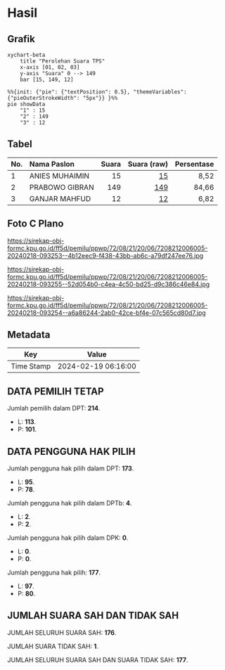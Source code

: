 # Hasil

## Grafik

```mermaid
xychart-beta
    title "Perolehan Suara TPS"
    x-axis [01, 02, 03]
    y-axis "Suara" 0 --> 149
    bar [15, 149, 12]
```

```mermaid
%%{init: {"pie": {"textPosition": 0.5}, "themeVariables": {"pieOuterStrokeWidth": "5px"}} }%%
pie showData
    "1" : 15
    "2" : 149
    "3" : 12
```

## Tabel

| No. | Nama Paslon    | Suara | Suara (raw) | Persentase |
|:--- |:-------------- | -----:| -----------:| ----------:|
| 1   | ANIES MUHAIMIN | 15    | [15][p-1]   | 8,52       |
| 2   | PRABOWO GIBRAN | 149   | [149][p-2]  | 84,66      |
| 3   | GANJAR MAHFUD  | 12    | [12][p-3]   | 6,82       |


[p-1]: https://github.com/gigit-pemilu/pemilu-2024-72-sulawesi-tengah/blob/main/pilpres/hitung-suara/sub/72-sulawesi-tengah/sub/08-parigi-moutong/sub/21-bolano/sub/2006-sritabaang/sub/005-tps/sub/paslon-1.txt
[p-2]: https://github.com/gigit-pemilu/pemilu-2024-72-sulawesi-tengah/blob/main/pilpres/hitung-suara/sub/72-sulawesi-tengah/sub/08-parigi-moutong/sub/21-bolano/sub/2006-sritabaang/sub/005-tps/sub/paslon-2.txt
[p-3]: https://github.com/gigit-pemilu/pemilu-2024-72-sulawesi-tengah/blob/main/pilpres/hitung-suara/sub/72-sulawesi-tengah/sub/08-parigi-moutong/sub/21-bolano/sub/2006-sritabaang/sub/005-tps/sub/paslon-3.txt

## Foto C Plano

https://sirekap-obj-formc.kpu.go.id/ff5d/pemilu/ppwp/72/08/21/20/06/7208212006005-20240218-093253--4b12eec9-f438-43bb-ab6c-a79df247ee76.jpg

https://sirekap-obj-formc.kpu.go.id/ff5d/pemilu/ppwp/72/08/21/20/06/7208212006005-20240218-093255--52d054b0-c4ea-4c50-bd25-d9c386c46e84.jpg

https://sirekap-obj-formc.kpu.go.id/ff5d/pemilu/ppwp/72/08/21/20/06/7208212006005-20240218-093254--a6a86244-2ab0-42ce-bf4e-07c565cd80d7.jpg


## Metadata

| Key        | Value               |
| ---------- | ------------------- |
| Time Stamp | 2024-02-19 06:16:00 |


## DATA PEMILIH TETAP

Jumlah pemilih dalam DPT: **214**.
 * L: **113**.
 * P: **101**.

## DATA PENGGUNA HAK PILIH

Jumlah pengguna hak pilih dalam DPT: **173**.
 * L: **95**.
 * P: **78**.

Jumlah pengguna hak pilih dalam DPTb: **4**.
 * L: **2**.
 * P: **2**.

Jumlah pengguna hak pilih dalam DPK: **0**.
 * L: **0**.
 * P: **0**.

Jumlah pengguna hak pilih: **177**.
 * L: **97**.
 * P: **80**.

## JUMLAH SUARA SAH DAN TIDAK SAH

JUMLAH SELURUH SUARA SAH: **176**.

JUMLAH SUARA TIDAK SAH: **1**.

JUMLAH SELURUH SUARA SAH DAN SUARA TIDAK SAH: **177**.


